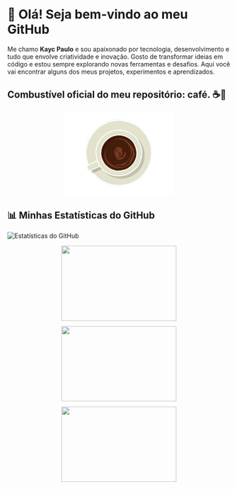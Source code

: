 ## <h1>👋 Olá! Seja bem-vindo ao meu GitHub</h1>


Me chamo <strong>Kayc Paulo</strong> e sou apaixonado por tecnologia, desenvolvimento e tudo que envolve criatividade e inovação.
Gosto de transformar ideias em código e estou sempre explorando novas ferramentas e desafios.
Aqui você vai encontrar alguns dos meus projetos, experimentos e aprendizados.

<h2>Combustível oficial do meu repositório: café. ☕🚀</h2>

<div align="center">
  <img src="assets/gif/Coffee Ripple.gif" alt="Imagem sem fundo" width="250"/>
</div>

## 📊 Minhas Estatísticas do GitHub

![Estatísticas do GitHub](https://github-readme-stats.vercel.app/api?username=KaycPaulo&show_icons=true&include_all_commits=true)
<div align="center" style="display: flex; gap: 12px; justify-content: center; flex-wrap: wrap;">

  <img src="https://github-readme-stats.vercel.app/api?username=KaycPaulo&show_icons=true&theme=github_dark&hide_border=false&border_radius=8" width="260" height="170" />

  <img src="https://github-readme-stats.vercel.app/api/top-langs/?username=KaycPaulo&layout=compact&theme=github_dark&hide_border=false&border_radius=8" width="260" height="170" />

  <img src="https://streak-stats.demolab.com?user=KaycPaulo&theme=github-dark&hide_border=false&border_radius=8" width="260" height="170" />

</div>


